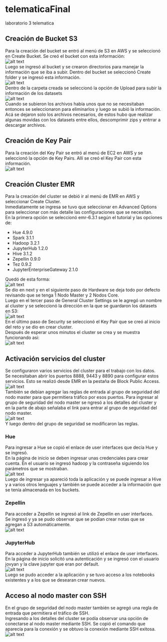 # telematicaFinal
laboratorio 3 telematica


## Creación de Bucket S3
Para la creación del bucket se entró al menú de S3 en AWS y se seleccionó en Create Bucket. Se creó el bucket con esta información:  
![alt text](/lab0/img/bucket.jpg "bucket")  
Luego se ingresó al bucket y se crearon directorios para manejar la información que se iba a subir. Dentro del bucket se seleccionó Create folder y se ingresó esta información.  
![alt text](/lab0/img/carpeta.jpg "folderraw")  
Dentro de la carpeta creada se seleccionó la opción de Upload para subir la información de los datasets  
![alt text](/lab0/img/archivoscargados.jpg "upload")  
Cuando se subieron los archivos había unos que no se necesitaban entonces se seleccionaron para eliminarlos y luego se subió la información.  Acá se dejaron solo los archivos necesarios, de estos hubo que realizar algunas movidas con los datasets entre ellos, descomprimir zips y entrrar a descargar archivos.

## Creación de Key Pair
Para la creación del Key Pair se entró al menú de EC2 en AWS y se seleccionó la opción de Key Pairs.
Allí se creó el Key Pair con esta información.  
![alt text](/lab0/img/clave.jpg "keypair")

## Creación Cluster EMR
Para la creación del cluster se debió ir al menú de EMR en AWS y seleccionar Create Cluster.  
Inmediatamente se ingresa se tuvo que seleccionar en Advanced Options para seleccionar con más detalle las configuraciones que se necesitan.   
En la primera opción se seleccionó emr-6.3.1 según el tutorial y las opciones de: 
- Hue 4.9.0
- Spark 3.1.1
- Hadoop 3.2.1
- JupyterHub 1.2.0
- Hive 3.1.2
- Zepellin 0.9.0
- Tez 0.9.2
- JupyterEnterpriseGateway 2.1.0

Quedó de esta forma:  
![alt text](/lab0/img/opcionescluster.jpg "emr1")  
Se dio en next y en el siguiente paso de Hardware se deja todo por defecto revisando que se tenga 1 Nodo Master y 2 Nodos Core.  
Luego en el tercer paso de General Cluster Settings se le agregó un nombre al cluster y se seleccionó la dirección en la que se guardaron los datasets en S3:  
![alt text](/lab0/img/seguridadcluster.jpg "emr2")  
En el último paso de Security se seleccionó el Key Pair que se creó al inicio del reto y se dio en crear cluster.  
Después de esperar unos minutos el cluster se crea y se muestra funcionando asi:  
![alt text](/lab0/img/conexion.jpg"clusterok")  

## Activación servicios del cluster
Se configuraron varios servicios del cluster para el trabajo con los datos.  
Se necesitaban abrir los puertos 8888, 9443 y 8890 para configurar estos servicios. Esto se realizó desde EMR en la pestaña de Block Public Access.  
![alt text](/lab0/img/reglas.jpg "baccesemr")  
También se debían agregar las reglas de entrada al grupo de seguridad del nodo master para que permitiera tráfico por esos puertos. Para ingresar al grupo de seguridad del nodo master se ngresó a los detalles del cluster y en la parte de abajo señalaba el link para entrar al grupo de seguridad del nodo master.  
![alt text](/lab0/img/seguridadcluster.jpg "clusterinfo")  
Y luego dentro del grupo de seguridad se modificaron las reglas.  


### Hue
Para ingresar a Hue se copió el enlace de user interfaces que decía Hue y se ingresó.  
En la página de inicio se deben ingresar unas credenciales para crear cuenta. En el usuario se ingresó hadoop y la contraseña siguiendo los parámetros que se mostraban.  
![alt text](/lab0/img/hue.jpg "loginhue")  
Luego de ingresar ya apareció toda la aplicación y se puede ingresar a Hive y a varios otros lenguajes y también se puede acceder a la información que se tenía almacenada en los buckets.  


### Zepellin
Para acceder a Zepellin se ingresó al link de Zepellin en user interfaces.  
Se ingresó y ya se pudo observar que se podían crear notas que se agregan a S3 automáticamente.  
![alt text](/lab0/img/zeppeling.jpg "zepellinok")  

### JupyterHub
Para acceder a JupyterHub también se utilizó el enlace de user interfaces.  
En la página de inicio solicitó una autenticación y se ingresó con el usuario jovyan y la clave jupyter que eran por default.  
![alt text](/lab0/img/jupyter.jpg "jupyterhublogin")  
Luego se pudo acceder a la aplicación y se tuvo acceso a los notebooks existentes y a los que se desearan crear nuevos.  

## Acceso al nodo master con SSH
En el grupo de seguridad del nodo master también se agregó una regla de entrada que permitiera el tráfico de SSH.  
Ingresando a los detalles del cluster se podía observar una opción de conectarse al nodo master mediante SSH. Se copió el comando que aparecía para la conexión y se obtuvo la conexión mediante SSH exitosa.  
![alt text](/lab0/img/conexion.jpg "sshmaster")  
